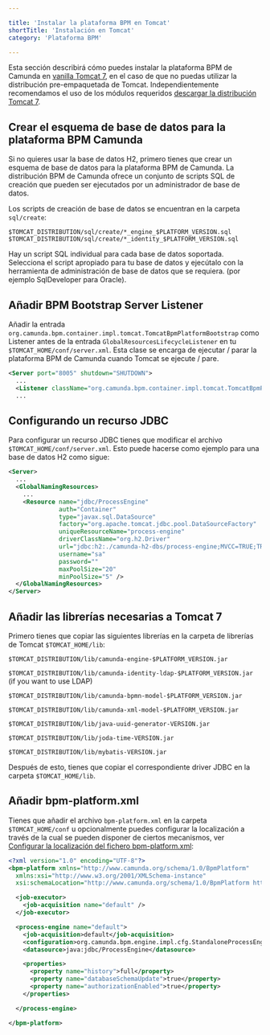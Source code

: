 ```yaml
---

title: 'Instalar la plataforma BPM en Tomcat'
shortTitle: 'Instalación en Tomcat'
category: 'Plataforma BPM'

---
```



Esta sección describirá cómo puedes instalar la plataforma BPM de Camunda en [vanilla Tomcat 7](http://tomcat.apache.org/), en el caso de que no puedas utilizar la distribución pre-empaquetada de Tomcat. Independientemente recomendamos el uso de los módulos requeridos [descargar la distribución Tomcat 7](http://camunda.org/download/).


## Crear el esquema de base de datos para la plataforma BPM Camunda

Si no quieres usar la base de datos H2, primero tienes que crear un esquema de base de datos para la plataforma BPM de Camunda. La distribución BPM de Camunda ofrece un conjunto de scripts SQL de creación que pueden ser ejecutados por un administrador de base de datos.

Los scripts de creación de base de datos se encuentran en la carpeta `sql/create`:

`$TOMCAT_DISTRIBUTION/sql/create/*_engine_$PLATFORM_VERSION.sql`
`$TOMCAT_DISTRIBUTION/sql/create/*_identity_$PLATFORM_VERSION.sql`

Hay un script SQL individual para cada base de datos soportada. Selecciona el script apropiado para tu base de datos y ejecútalo con la herramienta de administración de base de datos que se requiera. (por ejemplo SqlDeveloper para Oracle).

## Añadir BPM Bootstrap Server Listener

Añadir la entrada `org.camunda.bpm.container.impl.tomcat.TomcatBpmPlatformBootstrap` como Listener antes de la entrada `GlobalResourcesLifecycleListener` en tu `$TOMCAT_HOME/conf/server.xml`. Esta clase se encarga de ejecutar / parar la plataforma BPM de Camunda cuando Tomcat se ejecute / pare.

```xml
<Server port="8005" shutdown="SHUTDOWN">
  ...
  <Listener className="org.camunda.bpm.container.impl.tomcat.TomcatBpmPlatformBootstrap" />
  ...
```

## Configurando un recurso JDBC

Para configurar un recurso JDBC tienes que modificar el archivo `$TOMCAT_HOME/conf/server.xml`. Esto puede hacerse como ejemplo para una base de datos H2 como sigue:

```xml
<Server>
  ...
  <GlobalNamingResources>
    ...
    <Resource name="jdbc/ProcessEngine"
              auth="Container"
              type="javax.sql.DataSource"
              factory="org.apache.tomcat.jdbc.pool.DataSourceFactory"
              uniqueResourceName="process-engine"
              driverClassName="org.h2.Driver"
              url="jdbc:h2:./camunda-h2-dbs/process-engine;MVCC=TRUE;TRACE_LEVEL_FILE=0"
              username="sa"
              password=""
              maxPoolSize="20"
              minPoolSize="5" />
  </GlobalNamingResources>
</Server>
```


## Añadir las librerías necesarias a Tomcat 7

Primero tienes que copiar las siguientes librerías en la carpeta de librerías de Tomcat `$TOMCAT_HOME/lib`:

`$TOMCAT_DISTRIBUTION/lib/camunda-engine-$PLATFORM_VERSION.jar`

`$TOMCAT_DISTRIBUTION/lib/camunda-identity-ldap-$PLATFORM_VERSION.jar` (if you want to use LDAP)

`$TOMCAT_DISTRIBUTION/lib/camunda-bpmn-model-$PLATFORM_VERSION.jar`

`$TOMCAT_DISTRIBUTION/lib/camunda-xml-model-$PLATFORM_VERSION.jar`

`$TOMCAT_DISTRIBUTION/lib/java-uuid-generator-VERSION.jar`

`$TOMCAT_DISTRIBUTION/lib/joda-time-VERSION.jar`

`$TOMCAT_DISTRIBUTION/lib/mybatis-VERSION.jar`

Después de esto, tienes que copiar el correspondiente driver JDBC en la carpeta `$TOMCAT_HOME/lib`.


## Añadir bpm-platform.xml

Tienes que añadir el archivo `bpm-platform.xml` en la carpeta `$TOMCAT_HOME/conf` u opcionalmente puedes configurar la localización a través de la cual se pueden disponer de ciertos mecanismos, ver [Configurar la localización del fichero bpm-platform.xml](ref:/api-references/deployment-descriptors/#descriptors-bpm-platformxml-configure-location-of-the-bpm-platformxml-file):

```xml
<?xml version="1.0" encoding="UTF-8"?>
<bpm-platform xmlns="http://www.camunda.org/schema/1.0/BpmPlatform"
  xmlns:xsi="http://www.w3.org/2001/XMLSchema-instance"
  xsi:schemaLocation="http://www.camunda.org/schema/1.0/BpmPlatform http://www.camunda.org/schema/1.0/BpmPlatform ">

  <job-executor>
    <job-acquisition name="default" />
  </job-executor>

  <process-engine name="default">
    <job-acquisition>default</job-acquisition>
    <configuration>org.camunda.bpm.engine.impl.cfg.StandaloneProcessEngineConfiguration</configuration>
    <datasource>java:jdbc/ProcessEngine</datasource>

    <properties>
      <property name="history">full</property>
      <property name="databaseSchemaUpdate">true</property>
      <property name="authorizationEnabled">true</property>
    </properties>

  </process-engine>

</bpm-platform>
```
